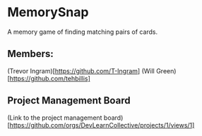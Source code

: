 # MemorySnap
A memory game of finding matching pairs of cards.

## Members:

(Trevor Ingram)[https://github.com/T-Ingram]
(Will Green)[https://github.com/tehbillis]

## Project Management Board
(Link to the project management board)[https://github.com/orgs/DevLearnCollective/projects/1/views/1]
